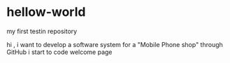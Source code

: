 # hellow-world
my first testin repository

hi , i want to develop a software system for a "Mobile Phone shop" through GitHub
i start to code welcome page
